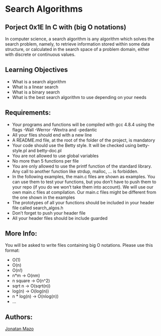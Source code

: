 # Search Algorithms
## Porject 0x1E In C with (big O notations)
In computer science, a search algorithm is any algorithm which solves the search problem, namely, to retrieve information stored within some data structure, or calculated in the search space of a problem domain, either with discrete or continuous values.
## Learning Objectives
 - What is a search algorithm
 - What is a linear search
 - What is a binary search
 - What is the best search algorithm to use depending on your needs
## Requirements:
 - Your programs and functions will be compiled with gcc 4.8.4 using the flags -Wall -Werror -Wextra and -pedantic
 - All your files should end with a new line
 - A README.md file, at the root of the folder of the project, is mandatory
 - Your code should use the Betty style. It will be checked using betty-style.pl and betty-doc.pl
 - You are not allowed to use global variables
 - No more than 5 functions per file
 - You are only allowed to use the printf function of the standard library. Any call to another function like strdup, malloc, … is forbidden.
 - In the following examples, the main.c files are shown as examples. You can use them to test your functions, but you don’t have to push them to your repo (if you do we won’t take them into account). We will use our own main.c files at compilation. Our main.c files might be different from the one shown in the examples
 - The prototypes of all your functions should be included in your header file called search_algos.h
 - Don’t forget to push your header file
 - All your header files should be include guarded
## More Info:
You will be asked to write files containing big O notations. Please use this format:
 - O(1)
 - O(n)
 - O(n!)
 - n*m -> O(nm)
 - n square -> O(n^2)
 - sqrt n -> O(sqrt(n))
 - log(n) -> O(log(n))
 - n * log(n) -> O(nlog(n))
 - …
## Authors:
[Jonatan Mazo](https://www.linkedin.com/in/jonatan-ricardo-mazo-castro-75633390/)
